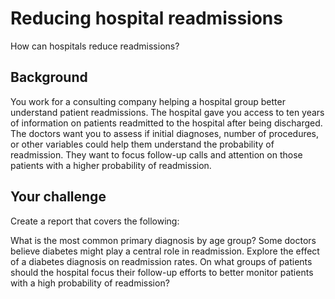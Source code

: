 # Reducing hospital readmissions

 How can hospitals reduce readmissions?

## Background
You work for a consulting company helping a hospital group better understand patient readmissions. The hospital gave you access to ten years of information on patients readmitted to the hospital after being discharged. The doctors want you to assess if initial diagnoses, number of procedures, or other variables could help them understand the probability of readmission. They want to focus follow-up calls and attention on those patients with a higher probability of readmission.

## Your challenge
Create a report that covers the following:

What is the most common primary diagnosis by age group?
Some doctors believe diabetes might play a central role in readmission. Explore the effect of a diabetes diagnosis on readmission rates.
On what groups of patients should the hospital focus their follow-up efforts to better monitor patients with a high probability of readmission?

